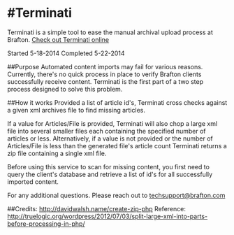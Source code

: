 #Terminati
===============

Terminati is a simple tool to ease the manual archival upload process at Brafton. 
[Check out Terminati online](http://tech.contentlead.com/terminati)

Started 5-18-2014
Completed 5-22-2014 

##Purpose
Automated content imports may fail for various reasons. Currently, there's no quick process in 
place to verify Brafton clients successfully receive content. Terminati is the first part of a 
two step process designed to solve this problem.  

##How it works
Provided a list of article id's, Terminati cross checks against a given xml archives file to 
find missing articles. 

If a value for Articles/File is provided, Terminati will also chop a large xml file into 
several smaller files each containing the specified number of articles or less. Alternatively, 
if a value is not provided or the number of Articles/File is less than the generated file's 
article count Terminati returns a zip file containing a single xml file.

Before using this service to scan for missing content, you first need to query the client's
database and retrieve a list of id's for all successfully imported content. 

For any additional questions. Please reach out to techsupport@brafton.com

##Credits: 
http://davidwalsh.name/create-zip-php
Reference: http://truelogic.org/wordpress/2012/07/03/split-large-xml-into-parts-before-processing-in-php/




